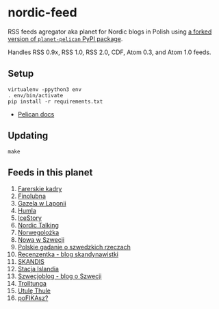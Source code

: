 # nordic-feed

RSS feeds agregator aka planet for Nordic blogs in Polish using [a forked version of `planet-pelican` PyPI package](https://github.com/macbre/pelican-planet).

Handles RSS 0.9x, RSS 1.0, RSS 2.0, CDF, Atom 0.3, and Atom 1.0 feeds.

## Setup

```
virtualenv -ppython3 env
. env/bin/activate
pip install -r requirements.txt
```

* [Pelican docs](https://docs.getpelican.com/en/3.7.1/install.html)

## Updating

```
make
```

## Feeds in this planet

1. [Farerskie kadry](https://farerskiekadry.pl/feed)
1. [Finolubna](https://finolubna.blogspot.com/feeds/posts/default?alt=rss)
1. [Gazela w Laponii](http://gazelawlaponii.pl/feed/)
1. [Humla](https://humla.eu/feed/)
1. [IceStory](http://icestory.pl/feed/)
1. [Nordic Talking](https://nordic-talking.pl/feed/)
1. [Norwegolożka](https://norwegolozka.com/feed/)
1. [Nowa w Szwecji](https://www.nowawszwecji.com/blog-feed.xml)
1. [Polskie gadanie o szwedzkich rzeczach](http://polskiegadanieszwedzkierzeczy.pl/feed/)
1. [Recenzentka - blog skandynawistki](http://recenzentka.blox.pl/rss2)
1. [SKANDIS](https://blogvigdis.wordpress.com/feed/)
1. [Stacja Islandia](http://www.stacjaislandia.pl/feed/)
1. [Szwecjoblog - blog o Szwecji](https://szwecjoblog.blogspot.com/feeds/posts/default?alt=rss)
1. [Trolltunga](https://www.trolltunga-norweski.com/feed.xml)
1. [Utulę Thule](https://utulethule.wordpress.com/feed/)
1. [poFIKAsz?](https://pofikasz.pl/feed/)
